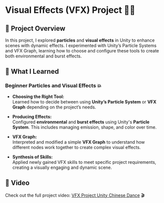 # Visual Effects (VFX) Project 🌟🎇

## 🎨 Project Overview

In this project, I explored **particles** and **visual effects** in Unity to enhance scenes with dynamic effects. I experimented with Unity’s Particle Systems and VFX Graph, learning how to choose and configure these tools to create both environmental and burst effects.

## 🚀 What I Learned

### Beginner Particles and Visual Effects 💥

- **Choosing the Right Tool:**  
  Learned how to decide between using **Unity’s Particle System** or **VFX Graph** depending on the project’s needs.

- **Producing Effects:**  
  Configured **environmental** and **burst effects** using Unity's **Particle System**. This includes managing emission, shape, and color over time.

- **VFX Graph:**  
  Interpreted and modified a simple **VFX Graph** to understand how different nodes work together to create complex visual effects.

- **Synthesis of Skills:**  
  Applied newly gained VFX skills to meet specific project requirements, creating a visually engaging and dynamic scene.

## 🎥 Video

Check out the full project video: [VFX Project Unity Chinese Dance](https://youtu.be/DVIDNGGZlKQ) 🎬

